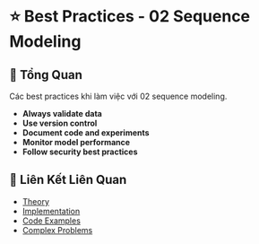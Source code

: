 # ⭐ Best Practices - 02 Sequence Modeling

## 🎯 Tổng Quan

Các best practices khi làm việc với 02 sequence modeling.

- **Always validate data**
- **Use version control**
- **Document code and experiments**
- **Monitor model performance**
- **Follow security best practices**

## 🔗 Liên Kết Liên Quan

- [Theory](./THEORY_02_sequence_modeling.md)
- [Implementation](./IMPLEMENTATION_02_sequence_modeling.md)
- [Code Examples](./CODE_EXAMPLES_02_sequence_modeling.md)
- [Complex Problems](./COMPLEX_PROBLEMS.md)
